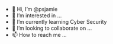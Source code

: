 - 👋 Hi, I’m @psjamie
- 👀 I’m interested in ...
- 🌱 I’m currently learning Cyber Security
- 💞️ I’m looking to collaborate on ...
- 📫 How to reach me ...

<!---
psjamie/psjamie is a ✨ special ✨ repository because its `README.md` (this file) appears on your GitHub profile.
You can click the Preview link to take a look at your changes.
--->
